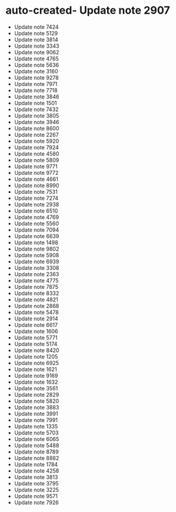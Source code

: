 # auto-created- Update note 2907
- Update note 7424
- Update note 5129
- Update note 3814
- Update note 3343
- Update note 9062
- Update note 4765
- Update note 5636
- Update note 3160
- Update note 9278
- Update note 7971
- Update note 7718
- Update note 3846
- Update note 1501
- Update note 7432
- Update note 3805
- Update note 3946
- Update note 8600
- Update note 2267
- Update note 5920
- Update note 7924
- Update note 4580
- Update note 5809
- Update note 9771
- Update note 9772
- Update note 4661
- Update note 8990
- Update note 7531
- Update note 7274
- Update note 2938
- Update note 6510
- Update note 4769
- Update note 5560
- Update note 7094
- Update note 6639
- Update note 1498
- Update note 9802
- Update note 5908
- Update note 6939
- Update note 3308
- Update note 2363
- Update note 4775
- Update note 7875
- Update note 8332
- Update note 4821
- Update note 2868
- Update note 5478
- Update note 2914
- Update note 6617
- Update note 1606
- Update note 5771
- Update note 5174
- Update note 8420
- Update note 1205
- Update note 6925
- Update note 1621
- Update note 9169
- Update note 1632
- Update note 3561
- Update note 2829
- Update note 5820
- Update note 3883
- Update note 3991
- Update note 7991
- Update note 1335
- Update note 5703
- Update note 6065
- Update note 5488
- Update note 8789
- Update note 8882
- Update note 1784
- Update note 4258
- Update note 3813
- Update note 3795
- Update note 3225
- Update note 9571
- Update note 7926
